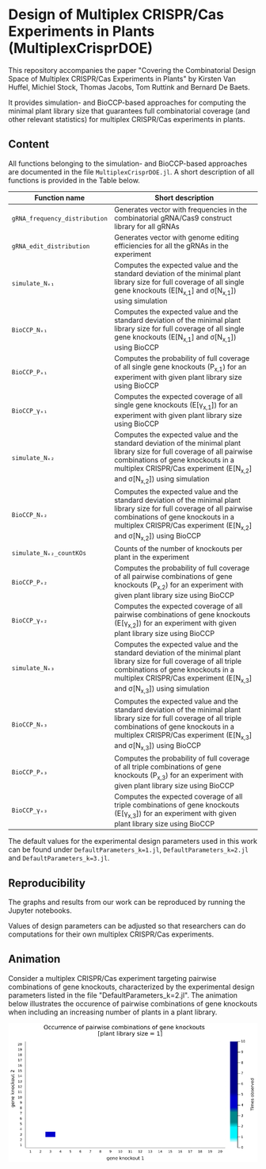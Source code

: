 # Design of Multiplex CRISPR/Cas Experiments in Plants (MultiplexCrisprDOE)
This repository accompanies the paper "Covering the Combinatorial Design Space of Multiplex CRISPR/Cas Experiments in Plants" by Kirsten Van Huffel, Michiel Stock, Thomas Jacobs, Tom Ruttink and Bernard De Baets.

It provides simulation- and BioCCP-based approaches for computing the minimal plant library size that guarantees full combinatorial coverage (and other relevant statistics) for  multiplex CRISPR/Cas experiments in plants. 

## Content
All functions belonging to the simulation- and BioCCP-based approaches are documented in the file `MultiplexCrisprDOE.jl`. A short description of all functions is provided in the Table below.

Function name    | Short description
---------------- | -----------------
`gRNA_frequency_distribution`        | Generates vector with frequencies in the combinatorial gRNA/Cas9 construct library for all gRNAs 
`gRNA_edit_distribution`      | Generates vector with genome editing efficiencies for all the gRNAs in the experiment 
`simulate_Nₓ₁`         | Computes the expected value and the standard deviation of the minimal plant library size for full coverage of all single gene knockouts (E[N<sub>x,1</sub>] and σ[N<sub>x,1</sub>]) using simulation 
`BioCCP_Nₓ₁` | Computes the expected value and the standard deviation of the minimal plant library size for full coverage of all single gene knockouts (E[N<sub>x,1</sub>] and σ[N<sub>x,1</sub>]) using BioCCP 
`BioCCP_Pₓ₁` | Computes the probability of full coverage of all single gene knockouts (P<sub>x,1</sub>) for an experiment with given plant library size using BioCCP 
`BioCCP_γₓ₁` | Computes the expected coverage of all single gene knockouts (E[γ<sub>x,1</sub>]) for an experiment with given plant library size using BioCCP 
`simulate_Nₓ₂`      | Computes the expected value and the standard deviation of the minimal plant library size for full coverage of all pairwise combinations of gene knockouts in a multiplex CRISPR/Cas experiment (E[N<sub>x,2</sub>] and σ[N<sub>x,2</sub>]) using simulation 
`BioCCP_Nₓ₂`         | Computes the expected value and the standard deviation of the minimal plant library size for full coverage of all pairwise combinations of gene knockouts in a multiplex CRISPR/Cas experiment (E[N<sub>x,2</sub>] and σ[N<sub>x,2</sub>]) using BioCCP 
`simulate_Nₓ₂_countKOs` | Counts of the number of knockouts per plant in the experiment 
`BioCCP_Pₓ₂` | Computes the probability of full coverage of all pairwise combinations of gene knockouts (P<sub>x,2</sub>) for an experiment with given plant library size using BioCCP 
`BioCCP_γₓ₂` |  Computes the expected coverage of all pairwise combinations of gene knockouts (E[γ<sub>x,2</sub>]) for an experiment with given plant library size using BioCCP 
`simulate_Nₓ₃` | Computes the expected value and the standard deviation of the minimal plant library size for full coverage of all triple combinations of gene knockouts in a multiplex CRISPR/Cas experiment (E[N<sub>x,3</sub>] and σ[N<sub>x,3</sub>]) using simulation 
`BioCCP_Nₓ₃` | Computes the expected value and the standard deviation of the minimal plant library size for full coverage of all triple combinations of gene knockouts in a multiplex CRISPR/Cas experiment (E[N<sub>x,3</sub>] and σ[N<sub>x,3</sub>]) using BioCCP 
`BioCCP_Pₓ₃` | Computes the probability of full coverage of all triple combinations of gene knockouts (P<sub>x,3</sub>) for an experiment with given plant library size using BioCCP 
`BioCCP_γₓ₃` | Computes the expected coverage of all triple combinations of gene knockouts (E[γ<sub>x,3</sub>]) for an experiment with given plant library size using BioCCP 

The default values for the experimental design parameters used in this work can be found under `DefaultParameters_k=1.jl`, `DefaultParameters_k=2.jl` and `DefaultParameters_k=3.jl`.

## Reproducibility
The graphs and results from our work can be reproduced by running the Jupyter notebooks. 

Values of design parameters can be adjusted so that researchers can do computations for their own multiplex CRISPR/Cas experiments.

## Animation
Consider a multiplex CRISPR/Cas experiment targeting pairwise combinations of gene knockouts, characterized by the experimental design parameters listed in the file "DefaultParameters_k=2.jl".
The animation below illustrates the occurence of pairwise combinations of gene knockouts when including an increasing number of plants in a plant library. 

<img src="https://github.com/kirstvh/MultiplexCrisprDOE/blob/main/sampling_plants.gif" />


